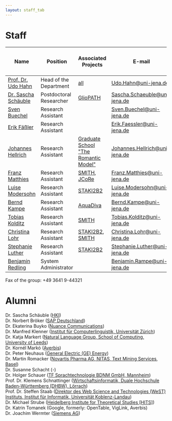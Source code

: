 ```yaml
---
layout: staff_tab
---
```


# Staff

| Name        | Position           | Associated Projects | E-mail | Telephone<br/>(prefix +49 3641 9) |
| ---------------- | ---------------- | ---------------- | ---------------- | ---------------- |
| [Prof. Dr. Udo Hahn](/Staff/Hahn/Prof_+Dr_+Udo+Hahn.html)	| Head of the Department	| [all](https://julielab.github.io/projects.html)	| [Udo.Hahn@uni-jena.de](mailto:Udo.Hahn@uni-jena.de)	| 44320 |
| [Dr. Sascha Schäuble](/Staff/Schaeuble/Dr_+Sascha+Schäuble.html) | Postdoctoral Researcher | [GlioPATH](http://www.sys-med.de/en/young-investigators/junior-research-alliances/gliopath/) | [Sascha.Schaeuble@uni-jena.de](mailto:Sascha.Schaeuble@uni-jena.de) | 44323 |
| [Sven Buechel](/Staff/Buechel/Sven+Buechel.html)	| Research Assistant	| |	[Sven.Buechel@uni-jena.de](mailto:Sven.Buechel@uni-jena.de) | 44324 |
| [Erik Fäßler](/Staff/Faessler/Erik+Fäßler.html)	| Research Assistant	| |	[Erik.Faessler@uni-jena.de](mailto:Erik.Faessler@uni-jena.de)	| 44324 |
| [Johannes Hellrich](/Staff/Hellrich/Johannes+Hellrich.html)	| Research Assistant	| [Graduate School<br/>\"The Romantic Model\"](http://modellromantik.uni-jena.de/)	| [Johannes.Hellrich@uni-jena.de](mailto:Johannes.Hellrich@uni-jena.de)	| 44305 |
| [Franz Matthies](/Staff/Matthies/Franz+Matthies.html) | Research Assistant	| [SMITH](http://www.smith.care/), [JCoRe](https://julielab.github.io/) | [Franz.Matthies@uni-jena.de](mailto:Franz.Matthies@uni-jena.de)	| 44305 |
| [Luise Modersohn](/Staff/Modersohn/) | Research Assistant | [STAKI2B2](http://gepris.dfg.de/gepris/projekt/315098900)	| [Luise.Modersohn@uni-jena.de](mailto:Luise.Modersohn@uni-jena.de) | 44305 |
| [Bernd Kampe](/Staff/Kampe/) | Research Assistant | [AquaDiva](http://www.aquadiva.uni-jena.de/) | [Bernd.Kampe@uni-jena.de](mailto:Bernd.Kampe@uni-jena.de) | 44324 |
| [Tobias Kolditz](/Staff/Kolditz/) | Research Assistant | [SMITH](http://www.smith.care/)	| [Tobias.Kolditz@uni-jena.de](mailto:Tobias.Kolditz@uni-jena.de) | 44303 |
| [Christina Lohr](/Staff/Lohr/Christina+Lohr.html)	| Research Assistant	| [STAKI2B2](http://gepris.dfg.de/gepris/projekt/315098900), [SMITH](http://www.smith.care/)	| [Christina.Lohr@uni-jena.de](mailto:Christina.Lohr@uni-jena.de)	| 44303 |
| [Stephanie Luther](/Staff/Luther/) | Research Assistant | [STAKI2B2](http://gepris.dfg.de/gepris/projekt/315098900)	| [Stephanie.Luther@uni-jena.de](mailto:Stephanie.Luther@uni-jena.de) | 44303 |
| [Benjamin Redling](/Staff/Redling/)	| System Administrator | |	[Benjamin.Rampe@uni-jena.de](mailto:Benjamin.Rampe@uni-jena.de)	| 44323 |

Fax of the group: +49 3641 9-44321

# Alumni

Dr. Sascha Schäuble ([HKI](https://www.leibniz-hki.de/de/home.html))<br/>
Dr. Norbert Bröker ([SAP Deutschland](http://www.sap.com/germany/index.epx))<br/>
Dr. Ekaterina Buyko ([Nuance Communications](http://www.nuance.de/))<br/>
Dr. Manfred Klenner ([Institut für Computerlinguistik, Universität Zürich](http://www.cl.uzh.ch/people/team/klenner.html))<br/>
Dr. Katja Markert ([Natural Language Group, School of Computing, University of Leeds](http://www.comp.leeds.ac.uk/markert/))<br/>
Dr. Kornél Markó ([Averbis](http://www.averbis.de/))<br/>
Dr. Peter Neuhaus ([General Electric (GE) Energy](http://www.ge.com/de/home/))<br/>
Dr. Martin Romacker ([Novartis Pharma AG, NITAS, Text Mining Services, Basel](http://www.novartis.ch/))<br/>
Dr. Susanne Schacht (-)<br/>
Dr. Holger Schauer ([TF Sprachtechnologie BDNM GmbH, Mannheim](http://www.bi-media.de/))<br/>
Prof. Dr. Klemens Schnattinger ([Wirtschaftsinformatik, Duale Hochschule Baden-Württemberg (DHBW), Lörrach](http://www.dhbw-loerrach.de/index.php?id=schnattinger))<br/>
Prof. Dr. Steffen Staab ([Direktor des Web Science and Technologies (WeST) Instituts, Institut für Informatik, Universität Koblenz-Landau](http://www.uni-koblenz.de/~staab/))<br/>
Dr. Michael Strube ([Heidelberg Institute for Theoretical Studies [HITS]](http://www.h-its.org/english/homes/strube/index.php))<br/>
Dr. Katrin Tomanek (Google, formerly: OpenTable, VigLink, Averbis)<br/>
Dr. Joachim Wermter ([Siemens AG](http://www.siemens.com/entry/cc/en/))
